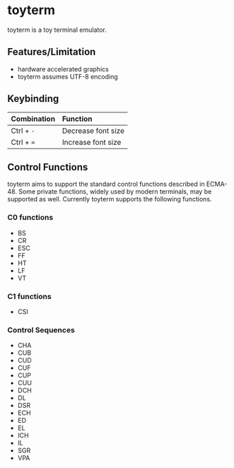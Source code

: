 # toyterm

toyterm is a toy terminal emulator.

## Features/Limitation

- hardware accelerated graphics
- toyterm assumes UTF-8 encoding

## Keybinding

|Combination|Function|
|:----------|:-------|
|Ctrl + `-` |Decrease font size|
|Ctrl + `=` |Increase font size|

## Control Functions

toyterm aims to support the standard control functions described in ECMA-48.
Some private functions, widely used by modern terminals, may be supported as well.
Currently toyterm supports the following functions.

### C0 functions

- BS
- CR
- ESC
- FF
- HT
- LF
- VT

### C1 functions

- CSI

### Control Sequences

- CHA
- CUB
- CUD
- CUF
- CUP
- CUU
- DCH
- DL
- DSR
- ECH
- ED
- EL
- ICH
- IL
- SGR
- VPA

